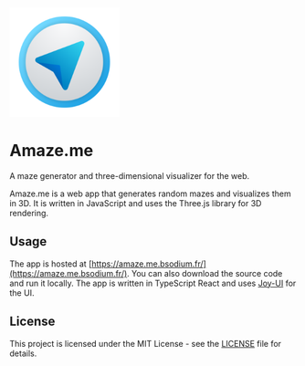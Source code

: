 ![Alt text](public/android-chrome-192x192.png)
# Amaze.me

A maze generator and three-dimensional visualizer for the web.

Amaze.me is a web app that generates random mazes and visualizes them in 3D. It is written in JavaScript and uses the Three.js library for 3D rendering.

## Usage

The app is hosted at [https://amaze.me.bsodium.fr/](https://amaze.me.bsodium.fr/). You can also download the source code and run it locally. The app is written in TypeScript React and uses [Joy-UI](https://mui.com/) for the UI.

## License

This project is licensed under the MIT License - see the [LICENSE](LICENSE) file for details.

